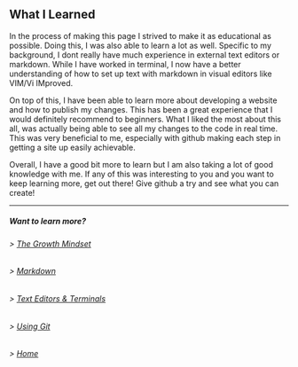 ## What I Learned

In the process of making this page I strived to make it as educational as possible. Doing this, I was also able to learn a lot as well. Specific to my background, I dont really have much experience in external text editors or markdown. While I have worked in terminal, I now have a better understanding of how to set up text with markdown in visual editors like VIM/Vi IMproved. 

On top of this, I have been able to learn more about developing a website and how to publish my changes. This has been a great experience that I would definitely recommend to beginners. What I liked the most about this all, was actually being able to see all my changes to the code in real time. This was very beneficial to me, especially with github making each step in getting a site up easily achievable. 

Overall, I have a good bit more to learn but I am also taking a lot of good knowledge with me. If any of this was interesting to you and you want to keep learning more, get out there! Give github a try and see what you can create!


----

##### Want to learn more?
###### > [_The Growth Mindset_](https://austinnich.github.io/reading-notes)
###### > [_Markdown_](https://austinnich.github.io/reading-notes/markdown)
###### > [_Text Editors & Terminals_](https://austinnich.github.io/reading-notes/texteditors-terminals)
###### > [_Using Git_](https://austinnich.github.io/reading-notes/git)

###### > [_Home_](https://austinnich.github.io/reading-notes/home)